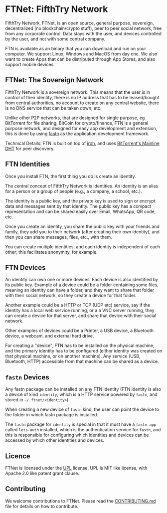 # FTNet: FifthTry Network

FifthTry Network, FTNet, is an open source, general purpose, sovereign,
decentralized (no blockchain/crypto stuff), peer to peer social network, free
from any corporate control. Data stays with the user, and devices controlled by
the user, and not with some central company.

FTN is available as an binary that you can download and run on your computer. We
support Linux, Windows and MacOS from day one. We also want to create Apps that
can be distributed through App Stores, and also support mobile devices.

## FTNet: The Sovereign Network

FifthTry Network is a sovereign network. This means that the user is in control
of their identity, there is no IP address that has to be leased/bought from
central authorities, no account to create on any central website, there is no
DNS service that can be taken down, etc.

Unlike other P2P networks, that are designed for single purpose, eg BitTorrent
for file sharing, BitCoin for crypto/finance, FTN is a general purpose network,
and designed for easy app development and extension, this is done by using
[fastn][fastn] as the application development framework.

Technical Details: FTN is built on top of [iroh][iroh], and uses [BitTorrent's
Mainline DHT][MainlineDHT] for peer discovery.

[fastn]: https://fastn.com

[iroh]: https://www.iroh.computer

[MainlineDHT]: https://en.wikipedia.org/wiki/Mainline_DHT

## FTN Identities

Once you install FTN, the first thing you do is create an identity.

The central concept of FifthTry Network is identities. An identity is an alias
for a person or a group of people (e.g., a company, a school, etc.).

The identity is a public key, and the private key is used to sign or encrypt
data and messages sent by that identity. The public key has a compact
representation and can be shared easily over Email, WhatsApp, QR code, etc.

Once you create an identity, you share the public key with your friends and
family, they add you to their network (after creating their own identity), and
then you can share messages, files, etc., with them.

You can create multiple identities, and each identity is independent of each
other; this facilitates anonymity, for example.

## FTN Devices

An identity can own one or more devices. Each device is also identified by its
public key. Example of a device could be a folder containing some files, meaning
an identity can have a folder, and they want to share that folder with their
social network, so they create a device for that folder.

Another example could be a HTTP or TCP (UDP etc) service, say if the identity
has a local web service running, or a a VNC server running, they can create a
device for that server, and share that device with their social network.

Other examples of devices could be a Printer, a USB device, a Bluetooth device,
a webcam, and external hard drive.

For creating a "device", FTN has to be installed on the physical machine, and
the primary identity has to be configured (either identity was created on that
physical machine, or on another machine). Any service (USB, Bluetooth, HTTP)
accessible from that machine can be shared as a device.

## `fastn` Devices

Any fastn package can be installed on any FTN identity (FTN identity is also
a device of kind `identity`, which is a HTTP service powered by `fastn`, and
stored in `~/.ftnet/<identity>`).

When creating a new device of `fastn` kind, the user can point the device to the
folder in which fastn package is installed.

The `fastn` package for `identity` is special in that it must have a `fastn app`
called `lets-auth` installed, which is the authentication service for `fastn`,
and this is responsible for configuring which identities and devices can be
accessed by which other identities and devices.

## Licence

FTNet is licensed under the [UPL](LICENSE) license. UPL is MIT like license,
with Apache 2.0 like patent grant clause.

## Contributing

We welcome contributions to FTNet. Please read the [CONTRIBUTING.md][cont]
file for details on how to contribute.

[cont]: CONTRIBUTING.md
